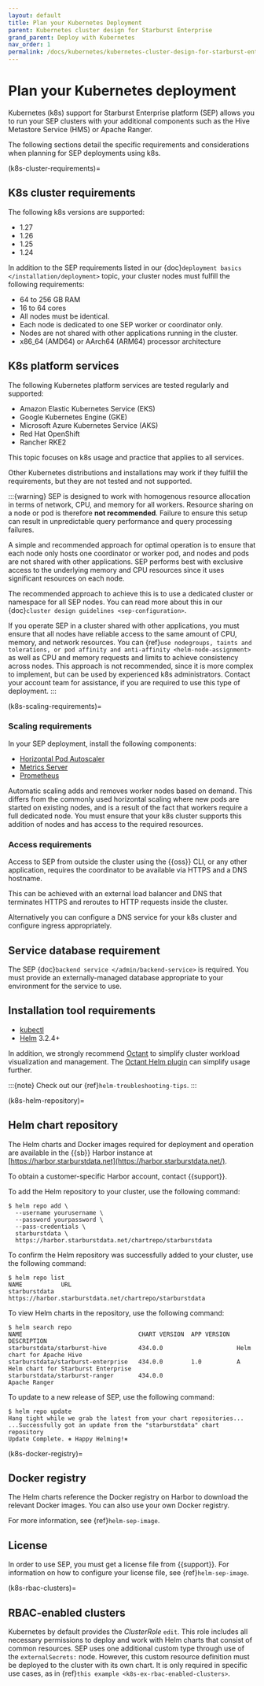 ```yaml
---
layout: default
title: Plan your Kubernetes Deployment
parent: Kubernetes cluster design for Starburst Enterprise
grand_parent: Deploy with Kubernetes
nav_order: 1
permalink: /docs/kubernetes/kubernetes-cluster-design-for-starburst-enterprise/requirements
---
```


# Plan your Kubernetes deployment

Kubernetes (k8s) support for Starburst Enterprise platform (SEP) allows you to run your SEP clusters
with your additional components such as the Hive Metastore Service (HMS) or
Apache Ranger.

The following sections detail the specific requirements and considerations when
planning for SEP deployments using k8s.

(k8s-cluster-requirements)=

## K8s cluster requirements

The following k8s versions are supported:

- 1.27
- 1.26
- 1.25
- 1.24

In addition to the SEP requirements listed in our {doc}`deployment basics
</installation/deployment>` topic, your cluster nodes must fulfill the following
requirements:

- 64 to 256 GB RAM
- 16 to 64 cores
- All nodes must be identical.
- Each node is dedicated to one SEP worker or coordinator only.
- Nodes are not shared with other applications running in the cluster.
- x86_64 (AMD64) or AArch64 (ARM64) processor architecture

## K8s platform services

The following Kubernetes platform services are tested regularly and supported:

- Amazon Elastic Kubernetes Service (EKS)
- Google Kubernetes Engine (GKE)
- Microsoft Azure Kubernetes Service (AKS)
- Red Hat OpenShift
- Rancher RKE2

This topic focuses on k8s usage and practice that applies to all services.

Other Kubernetes distributions and installations may work if they fulfill the
requirements, but they are not tested and not supported.

:::{warning}
SEP is designed to work with homogenous resource allocation in terms of
network, CPU, and memory for all workers. Resource sharing on a node or pod is
therefore **not recommended**. Failure to ensure this setup can result in
unpredictable query performance and query processing failures.

A simple and recommended approach for optimal operation is to ensure that each
node only hosts one coordinator or worker pod, and nodes and pods are not
shared with other applications. SEP performs best with exclusive access to
the underlying memory and CPU resources since it uses significant resources on
each node.

The recommended approach to achieve this is to use a dedicated cluster or
namespace for all SEP nodes. You can read more about this in our
{doc}`cluster design guidelines <sep-configuration>`.

If you operate SEP in a cluster shared with other applications, you must
ensure that all nodes have reliable access to the same amount of CPU, memory,
and network resources. You can {ref}`use nodegroups, taints and tolerations,
or pod affinity and anti-affinity <helm-node-assignment>` as well as CPU and
memory requests and limits to achieve consistency across nodes. This approach
is not recommended, since it is more complex to implement, but can be used by
experienced k8s administrators. Contact your account team for assistance, if
you are required to use this type of deployment.
:::

(k8s-scaling-requirements)=

### Scaling requirements

In your SEP deployment, install the following components:

- [Horizontal Pod Autoscaler](https://kubernetes.io/docs/tasks/run-application/horizontal-pod-autoscale/)
- [Metrics Server](https://github.com/kubernetes-sigs/metrics-server)
- [Prometheus](https://prometheus.io/)

Automatic scaling adds and removes worker nodes based on demand. This differs
from the commonly used horizontal scaling where new pods are started on existing
nodes, and is a result of the fact that workers require a full dedicated node.
You must ensure that your k8s cluster supports this addition of nodes and has
access to the required resources.

### Access requirements

Access to SEP from outside the cluster using the {{oss}} CLI, or any other
application, requires the coordinator to be available via HTTPS and a DNS
hostname.

This can be achieved with an external load balancer and DNS that terminates
HTTPS and reroutes to HTTP requests inside the cluster.

Alternatively you can configure a DNS service for your k8s cluster and configure
ingress appropriately.

## Service database requirement

The SEP {doc}`backend service </admin/backend-service>` is required. You must
provide an externally-managed database appropriate to your environment for the
service to use.

## Installation tool requirements

- [kubectl](https://kubernetes.io/docs/reference/kubectl/kubectl/)
- [Helm](https://helm.sh/) 3.2.4+

In addition, we strongly recommend [Octant](https://octant.dev/) to simplify
cluster workload visualization and management. The [Octant Helm plugin](https://github.com/bloodorangeio/octant-helm) can simplify usage further.

:::{note}
Check out our {ref}`helm-troubleshooting-tips`.
:::

(k8s-helm-repository)=

## Helm chart repository

The Helm charts and Docker images required for deployment and operation are
available in the {{sb}} Harbor instance at [https://harbor.starburstdata.net](https://harbor.starburstdata.net/).

To obtain a customer-specific Harbor account, contact {{support}}.

To add the Helm repository to your cluster, use the following command:

```shell
$ helm repo add \
  --username yourusername \
  --password yourpassword \
  --pass-credentials \
  starburstdata \
  https://harbor.starburstdata.net/chartrepo/starburstdata
```

To confirm the Helm repository was successfully added to your cluster, use the
following command:

```shell
$ helm repo list
NAME           URL
starburstdata  https://harbor.starburstdata.net/chartrepo/starburstdata
```

To view Helm charts in the repository, use the following command:

```shell
$ helm search repo
NAME                                 CHART VERSION  APP VERSION  DESCRIPTION
starburstdata/starburst-hive         434.0.0                     Helm chart for Apache Hive
starburstdata/starburst-enterprise   434.0.0        1.0          A Helm chart for Starburst Enterprise
starburstdata/starburst-ranger       434.0.0                     Apache Ranger
```

To update to a new release of SEP, use the following command:

```shell
$ helm repo update
Hang tight while we grab the latest from your chart repositories...
...Successfully got an update from the "starburstdata" chart repository
Update Complete. ⎈ Happy Helming!⎈
```

(k8s-docker-registry)=

## Docker registry

The Helm charts reference the Docker registry on Harbor to download the relevant
Docker images. You can also use your own Docker registry.

For more information, see {ref}`helm-sep-image`.

## License

In order to use SEP, you must get a license file from {{support}}. For
information on how to configure your license file, see {ref}`helm-sep-image`.

(k8s-rbac-clusters)=

## RBAC-enabled clusters

Kubernetes by default provides the *ClusterRole* `edit`. This role includes
all necessary permissions to deploy and work with Helm charts that consist of
common resources. SEP uses one additional custom type through use of the
`externalSecrets:` node. However, this custom resource definition must be
deployed to the cluster with its own chart. It is only required in specific use
cases, as in {ref}`this example <k8s-ex-rbac-enabled-clusters>`.
